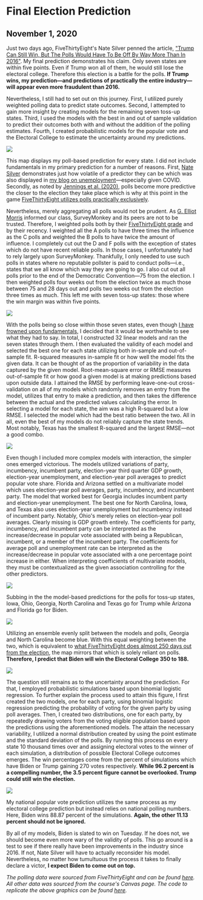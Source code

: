 # Final Election Prediction
## November 1, 2020

Just two days ago, FiveThirtyEight's Nate Silver penned the article, ["Trump Can Still Win, But The Polls Would Have To Be Off By Way More Than In 2016"](https://fivethirtyeight.com/features/trump-can-still-win-but-the-polls-would-have-to-be-off-by-way-more-than-in-2016/). My final prediction demonstrates his claim. Only seven states are within five points. Even if Trump won all of them, he would still lose the electoral college. Therefore this election is a battle for the polls. **If Trump wins, my prediction—and predictions of practically the entire industry—will appear even more fraudulent than 2016.**


Nevertheless, I still had to set out on this journey. First, I utilized purely weighted polling data to predict state outcomes. Second, I attempted to gain more insight by creating models for the remaining seven toss-up states. Third, I used the models with the best in and out of sample validation to predict their outcomes both with and without the addition of the polling estimates. Fourth, I created probabilistic models for the popular vote and the Electoral College to estimate the uncertainty around my predictions. 

![](../figures/polls_plot.png)

This map displays my poll-based prediction for every state. I did not include fundamentals in my primary prediction for a number of reasons. First, [Nate Silver](https://fivethirtyeight.com/features/how-fivethirtyeights-2020-presidential-forecast-works-and-whats-different-because-of-covid-19/) demonstrates just how volatile of a predictor they can be which was also displayed in [my blog on unemployment](https://samuellowry.github.io/gov1347_blog/posts/02-blog.html)—especially given COVID. Secondly, as noted by [Jennings et al. (2020)](https://www-sciencedirect-com.ezp-prod1.hul.harvard.edu/science/article/pii/S0169207019302572), polls become more predictive the closer to the election they take place which is why at this point in the game [FiveThirtyEight utilizes polls practically exclusively](https://fivethirtyeight.com/features/how-fivethirtyeights-2020-presidential-forecast-works-and-whats-different-because-of-covid-19/).


Nevertheless, merely aggregating all polls would not be prudent. As [G. Elliot Morris](https://gelliottmorris.com) informed our class, SurveyMonkey and its peers are not to be trusted. Therefore, I weighted polls both by their [FiveThirtyEight grade](https://projects.fivethirtyeight.com/pollster-ratings/) and by their recency. I weighted all the A polls to have three times the influence as the C polls and weighted the B polls to have twice the amount of influence. I completely cut out the D and F polls with the exception of states which do not have recent reliable polls. In those cases, I unfortunately had to rely largely upon SurveyMonkey. Thankfully, I only needed to use such polls in states where no reputable pollster is paid to conduct polls—i.e., states that we all know which way they are going to go. I also cut out all polls prior to the end of the Democratic Convention—75 from the election. I then weighted polls four weeks out from the election twice as much those between 75 and 28 days out and polls two weeks out from the election three times as much. This left me with seven toss-up states: those where the win margin was within five points. 

![](../figures/final_fit.png)

With the polls being so close within those seven states, even though [I have frowned upon fundamentals](https://www-sciencedirect-com.ezp-prod1.hul.harvard.edu/science/article/pii/S0169207019302572), I decided that it would be worthwhile to see what they had to say. In total, I constructed 32 linear models and ran the seven states through them. I then evaluated the validity of each model and selected the best one for each state utilizing both in-sample and out-of-sample fit. R-squared measures in-sample fit or how well the model fits the given data. It can be thought of as the proportion of variability in the data captured by the given model. Root-mean-square error or RMSE measures out-of-sample fit or how good a given model is at making predictions based upon outside data. I attained the RMSE by performing leave-one-out cross-validation on all of my models which randomly removes an entry from the model, utilizes that entry to make a prediction, and then takes the difference between the actual and the predicted values calculating the error. In selecting a model for each state, the aim was a high R-squared but a low RMSE. I selected the model which had the best ratio between the two. All in all, even the best of my models do not reliably capture the state trends. Most notably, Texas has the smallest R-squared and the largest RMSE—not a good combo.

![](../figures/final_models.png)

Even though I included more complex models with interaction, the simpler ones emerged victorious. The models utilized variations of party, incumbency, incumbent party, election-year third quarter GDP growth, election-year unemployment, and election-year poll averages to predict popular vote share. Florida and Arizona settled on a multivariate model which uses election-year poll averages, party, incumbency, and incumbent party. The model that worked best for Georgia includes incumbent party and election-year unemployment. The best one for North Carolina, Iowa, and Texas also uses election-year unemployment but incumbency instead of incumbent party. Notably, Ohio's merely relies on election-year poll averages. Clearly missing is GDP growth entirely. The coefficients for party, incumbency, and incumbent party can be interpreted as the increase/decrease in popular vote associated with being a Republican, incumbent, or a member of the incumbent party. The coefficients for average poll and unemployment rate can be interpreted as the increase/decrease in popular vote associated with a one percentage point increase in either. When interpreting coefficients of multivariate models, they must be contextualized as the given association controlling for the other predictors.

![](../figures/final_models_plot.png)

Subbing in the the model-based predictions for the polls for toss-up states, Iowa, Ohio, Georgia, North Carolina and Texas go for Trump while Arizona and Florida go for Biden.

![](../figures/final_estimate_plot.png)

Utilizing an ensemble evenly split between the models and polls, Georgia and North Carolina become blue. With this equal weighting between the two, which is equivalent to [what FiveThirtyEight does almost 250 days out from the election](https://fivethirtyeight.com/features/how-fivethirtyeights-2020-presidential-forecast-works-and-whats-different-because-of-covid-19/), the map mirrors that which is solely reliant on polls. **Therefore, I predict that Biden will win the Electoral College 350 to 188.**

![](../figures/ec_total.png)

The question still remains as to the uncertainty around the prediction. For that, I employed probabilistic simulations based upon binomial logistic regression. To further explain the process used to attain this figure, I first created the two models, one for each party, using binomial logistic regression predicting the probability of voting for the given party by using poll averages. Then, I created two distributions, one for each party, by repeatedly drawing voters from the voting eligible population based upon the predictions using the aforementioned models. The attain the necessary variability, I utilized a normal distribution created by using the point estimate and the standard deviation of the polls. By running this process on every state 10 thousand times over and assigning electoral votes to the winner of each simulation, a distribution of possible Electoral College outcomes emerges. The win percentages come from the percent of simulations which have Biden or Trump gaining 270 votes respectively. **While 96.2 percent is a compelling number, the 3.5 percent figure cannot be overlooked. Trump could still win the election.** 

![](../figures/national_vote.png)

My national popular vote prediction utilizes the same process as my electoral college prediction but instead relies on national polling numbers. Here, Biden wins 88.87 percent of the simulations. **Again, the other 11.13 percent should not be ignored.**


By all of my models, Biden is slated to win on Tuesday. If he does not, we should become even more wary of the validity of polls. This go around is a test to see if there really have been improvements in the industry since 2016. If not, Nate Silver will have to actually reconsider his model. Nevertheless, no matter how tumultuous the process it takes to finally declare a victor, **I expect Biden to come out on top.**


*The polling data were sourced from FiveThirtyEight and can be found [here](#https://data.fivethirtyeight.com). All other data was sourced from the course's Canvas page. The code to replicate the above graphics can be found [here](https://github.com/SamuelLowry/gov1347_blog/blob/master/scripts/04-blog.R).*
